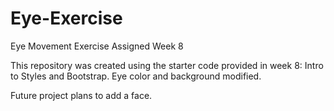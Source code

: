 # Eye-Exercise
Eye Movement Exercise Assigned Week 8

This repository was created using the starter code provided in week 8: Intro to Styles and Bootstrap. 
Eye color and background modified.

Future project plans to add a face.
